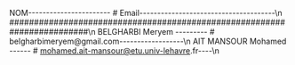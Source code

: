 NOM----------------------- # Email--------------------------------------\n
########################################################################\n
BELGHARBI Meryem --------- # belgharbimeryem@gmail.com------------------\n
AIT MANSOUR Mohamed ------ # mohamed.ait-mansour@etu.univ-lehavre.fr----\n